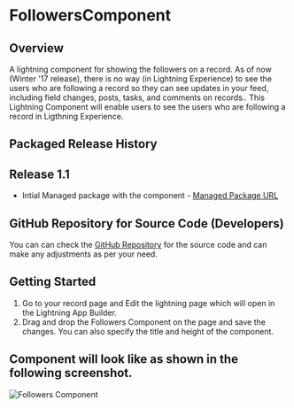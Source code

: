 # FollowersComponent
## Overview
A lightning component for showing the followers on a record. As of now (Winter '17 release), there is no way (in Lightning Experience) to see the users who are following a record so they can see updates in your feed, including field changes, posts, tasks, and comments on records..
This Lightning Component will enable users to see the users who are following a record in Ligthning Experience.

## Packaged Release History
## Release 1.1
* Intial Managed package with the component - [Managed Package URL](https://login.salesforce.com/packaging/installPackage.apexp?p0=04t1I000000NITC)

## GitHub Repository for Source Code (Developers)
You can can check the [GitHub Repository](https://github.com/sfcure/FollowersComponent) for the source code and can make any adjustments as per your need.

## Getting Started
1. Go to your record page and Edit the lightning page which will open in the Lightning App Builder.
2. Drag and drop the Followers Component on the page and save the changes. You can also specify the title and height of the component.

## Component will look like as shown in the following screenshot.
![Followers Component](https://image.prntscr.com/image/u23v-_8jTHWOydsFxaXtcQ.png "Screenshot")

